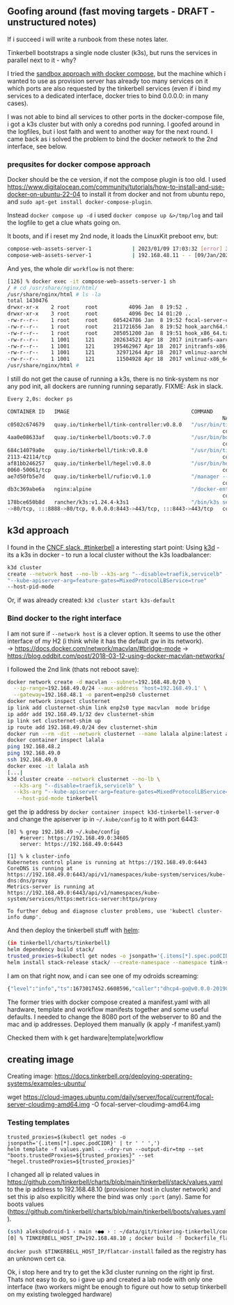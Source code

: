 ## Goofing around (fast moving targets - DRAFT - unstructured notes)

If i succeed i will write a runbook from these notes later.


Tinkerbell bootstraps a single node cluster (k3s), but runs the services in parallel next to it - why?

I tried the [sandbox approach with docker
compose](https://github.com/tinkerbell/sandbox/blob/main/docs/quickstarts/COMPOSE.md),
but the machine which i wanted to use as provision server has already too many
services on it which ports are also requested by the tinkerbell services (even
if i bind my services to a dedicated interface, docker tries to bind
0.0.0.0:<port> in many cases).

I was not able to bind all services to other ports in the docker-compose file,
i got a k3s cluster but with only a coredns pod running.  I goofed around in
the logfiles, but i lost faith and went to another way for the next round.
I came back as i solved the problem to bind the docker network to the 2nd interface, see below.

### prequsites for docker compose approach

Docker should be the ce version, if not the compose plugin is too old. I used
https://www.digitalocean.com/community/tutorials/how-to-install-and-use-docker-on-ubuntu-22-04
to install it from docker and not from ubuntu repo, and `sudo apt-get install
docker-compose-plugin`.

Instead `docker compose up -d` i used `docker compose up &>/tmp/log` and tail
the logfile to get a clue whats going on.

It boots, and if i reset my 2nd node, it loads the LinuxKit preboot env, but:

```bash
compose-web-assets-server-1             | 2023/01/09 17:03:32 [error] 32#32: *4 open() "/usr/share/nginx/html/workflow/ca.pem" failed (2: No such file or directory), client: 192.168.48.11, server: localhost, request: "GET /workflow/ca.pem HTTP/1.1", host: "192.168.48.12:8080"
compose-web-assets-server-1             | 192.168.48.11 - - [09/Jan/2023:17:03:32 +0000] "GET /workflow/ca.pem HTTP/1.1" 404 153 "-" "Go-http-client/1.1" "-"
```

And yes, the whole dir `workflow` is not there:
```bash
[126] % docker exec -it compose-web-assets-server-1 sh
/ # cd /usr/share/nginx/html/
/usr/share/nginx/html # ls -la
total 1430476
drwxr-xr-x    2 root     root          4096 Jan  8 19:52 .
drwxr-xr-x    3 root     root          4096 Dec 14 01:20 ..
-rw-r--r--    1 root     root     605424786 Jan  8 19:52 focal-server-cloudimg-amd64.raw.gz
-rw-r--r--    1 root     root     211721656 Jan  8 19:52 hook_aarch64.tar.gz
-rw-r--r--    1 root     root     205051200 Jan  8 19:51 hook_x86_64.tar.gz
-rw-r--r--    1 1001     121      202634521 Apr 18  2017 initramfs-aarch64
-rw-r--r--    1 1001     121      195462967 Apr 18  2017 initramfs-x86_64
-rw-r--r--    1 1001     121       32971264 Apr 18  2017 vmlinuz-aarch64
-rw-r--r--    1 1001     121       11504928 Apr 18  2017 vmlinuz-x86_64
/usr/share/nginx/html #
```

I still do not get the cause of running a k3s, there is no tink-system ns nor any pod init, all dockers are running running separatly. 
FIXME: Ask in slack.

```bash
Every 2,0s: docker ps                                                                                                                            node-02: Mon Jan  9 18:10:09 2023

CONTAINER ID   IMAGE                                       COMMAND                  CREATED        STATUS                  PORTS
                                                                     NAMES
c0502c674679   quay.io/tinkerbell/tink-controller:v0.8.0   "/usr/bin/tink-contr…"   22 hours ago   Up 22 hours             42113-42114/tcp
                                                                     compose-tink-controller-1
4aa0e08633af   quay.io/tinkerbell/boots:v0.7.0             "/usr/bin/boots -log…"   22 hours ago   Up 22 hours
                                                                     compose-boots-1
684c14079a0e   quay.io/tinkerbell/tink:v0.8.0              "/usr/bin/tink-server"   22 hours ago   Up 22 hours (healthy)   0.0.0.0:42113-42114->42113-42114/tcp, :::42113-42114->4
2113-42114/tcp                                                       compose-tink-server-1
af81bb246257   quay.io/tinkerbell/hegel:v0.8.0             "/usr/bin/hegel"         22 hours ago   Up 22 hours             0.0.0.0:50060-50061->50060-50061/tcp, :::50060-50061->5
0060-50061/tcp                                                       compose-hegel-1
ae7d50fb5e7d   quay.io/tinkerbell/rufio:v0.1.0             "/manager --kubeconf…"   22 hours ago   Up 22 hours
                                                                     compose-rufio-1
db3c369abe6a   nginx:alpine                                "/docker-entrypoint.…"   22 hours ago   Up 22 hours             0.0.0.0:8080->80/tcp, :::8080->80/tcp
                                                                     compose-web-assets-server-1
178bce650b8d   rancher/k3s:v1.24.4-k3s1                    "/bin/k3s server --d…"   22 hours ago   Up 22 hours (healthy)   0.0.0.0:6443->6443/tcp, :::6443->6443/tcp, 0.0.0.0:8888
->80/tcp, :::8888->80/tcp, 0.0.0.0:8443->443/tcp, :::8443->443/tcp   compose-k3s-1
```

## k3d approach

I found in the [CNCF slack,
\#tinkerbell](https://cloud-native.slack.com/archives/C01SRB41GMT/p1672755969841129?thread_ts=1672423115.308059&cid=C01SRB41GMT)
a interesting start point: Using [k3d](https://k3d.io/v5.4.6/) - its a k3s in
docker - to run a local cluster without the k3s loadbalancer:

```bash
k3d cluster
create --network host --no-lb --k3s-arg "--disable=traefik,servicelb" --k3s-arg
"--kube-apiserver-arg=feature-gates=MixedProtocolLBService=true"
--host-pid-mode
```

Or, if was already created: `k3d cluster start k3s-default`

### Bind docker to the right interface

I am not sure if `--network host` is a clever option. It seems to use the other
interface of my H2 (i think while it has the default gw in its network).  
-> https://docs.docker.com/network/macvlan/#bridge-mode 
-> https://blog.oddbit.com/post/2018-03-12-using-docker-macvlan-networks/

I followed the 2nd link (thats not reboot save):

```bash
docker network create -d macvlan --subnet=192.168.48.0/20 \
  --ip-range=192.168.49.0/24 --aux-address 'host=192.168.49.1' \
  --gateway=192.168.48.1 -o parent=enp2s0 clusternet
docker network inspect clusternet
ip link add clusternet-shim link enp2s0 type macvlan  mode bridge
ip addr add 192.168.49.1/32 dev clusternet-shim
ip link set clusternet-shim up
ip route add 192.168.49.0/24 dev clusternet-shim
docker run --rm -dit --network clusternet --name lalala alpine:latest ash
docker container inspect lalala
ping 192.168.48.2
ping 192.168.49.0
ssh 192.168.49.0
docker exec -it lalala ash
[...|
k3d cluster create --network clusternet --no-lb \
  --k3s-arg "--disable=traefik,servicelb" \
  --k3s-arg "--kube-apiserver-arg=feature-gates=MixedProtocolLBService=true" \
   --host-pid-mode tinkerbell
```

get the ip address by `docker container inspect k3d-tinkerbell-server-0` and
change the apiserver ip in `~/.kube/config` to it with port 6443:

```
[0] % grep 192.168.49 ~/.kube/config
    #server: https://192.168.49.0:34605
    server: https://192.168.49.0:6443

[1] % k cluster-info
Kubernetes control plane is running at https://192.168.49.0:6443
CoreDNS is running at https://192.168.49.0:6443/api/v1/namespaces/kube-system/services/kube-dns:dns/proxy
Metrics-server is running at https://192.168.49.0:6443/api/v1/namespaces/kube-system/services/https:metrics-server:https/proxy

To further debug and diagnose cluster problems, use 'kubectl cluster-info dump'.
```

And then deploy the tinkerbell stuff with [helm](https://github.com/tinkerbell/charts/tree/main/tinkerbell/stack#tldr):

```bash
(in tinkerbell/charts/tinkerbell)
helm dependency build stack/
trusted_proxies=$(kubectl get nodes -o jsonpath='{.items[*].spec.podCIDR}' | tr ' ' ',')
helm install stack-release stack/ --create-namespace --namespace tink-system --wait --set "boots.trustedProxies=${trusted_proxies}" --set "hegel.trustedProxies=${trusted_proxies}"
```

I am on that right now, and i can see one of my odroids screaming:

```bash
{"level":"info","ts":1673017452.6608596,"caller":"dhcp4-go@v0.0.0-20190402165401-39c137f31ad3/handler.go:105","msg":"","service":"github.com/tinkerbell/boots","pkg":"dhcp","pkg":"dhcp","event":"recv","mac":"00:1e:06:45:01:1e","via":"0.0.0.0","iface":"enp2s0","xid":"\"f1:4e:78:13\"","type":"DHCPDISCOVER","secs":28}
```

The former tries with docker compose created a manifest.yaml with all hardware, template and workflow manifests together and some useful defaults. 
I needed to change the 8080 port of the webserver to 80 and the mac and ip addresses.
Deployed them manually (k apply -f manifest.yaml)

Checked them with k get hardware|template|workflow

## creating image

Creating image: https://docs.tinkerbell.org/deploying-operating-systems/examples-ubuntu/

wget https://cloud-images.ubuntu.com/daily/server/focal/current/focal-server-cloudimg-amd64.img -O focal-server-cloudimg-amd64.img


### Testing templates 

```
trusted_proxies=$(kubectl get nodes -o jsonpath='{.items[*].spec.podCIDR}' | tr ' ' ',')
helm template -f values.yaml . --dry-run --output-dir=tmp --set "boots.trustedProxies=${trusted_proxies}" --set "hegel.trustedProxies=${trusted_proxies}"
```

I changed all ip related values in
https://github.com/tinkerbell/charts/blob/main/tinkerbell/stack/values.yaml to
the ip address to 192.168.48.10 (provisioner host in cluster network) and set this ip also explicitly where the bind was only `:port` (any). Same for boots values (https://github.com/tinkerbell/charts/blob/main/tinkerbell/boots/values.yaml).


```bash
(ssh) aleks@odroid-1 ‹ main ↑●● › : ~/data/git/tinkering-tinkerbell/configs
[0] % TINKERBELL_HOST_IP=192.168.48.10 ; docker build -f Dockerfile_flatcar-install -t $TINKERBELL_HOST_IP/flatcar-install .
```

`docker push $TINKERBELL_HOST_IP/flatcar-install` failed as the registry has an unknown cert ca.

Ok, i stop here and try to get the k3d cluster running on the right ip first.
Thats not easy to do, so i gave up and created a lab node with only one
interface (two workers might be enough to figure out how to setup tinkerbell on
my existing twolegged hardware)



